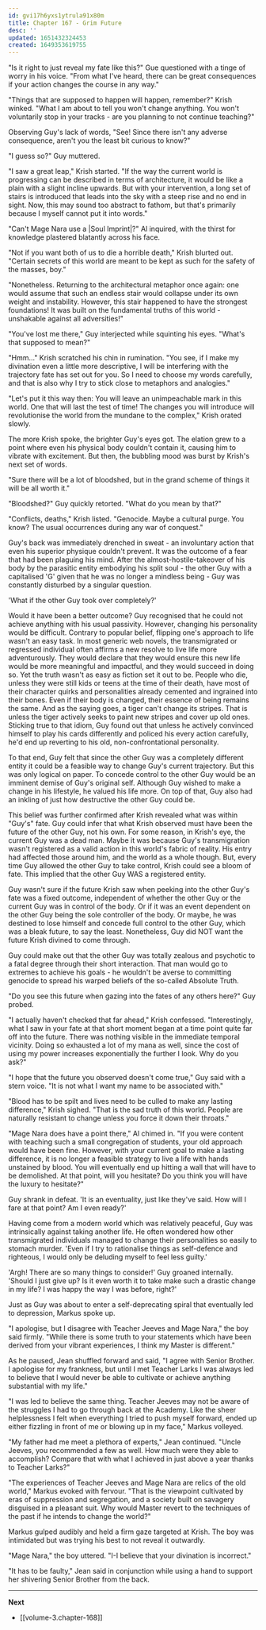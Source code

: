 ```yaml
---
id: gvi17h6yxs1ytrula91x80m
title: Chapter 167 - Grim Future
desc: ''
updated: 1651432324453
created: 1649353619755
---
```


"Is it right to just reveal my fate like this?" Gue questioned with a tinge of worry in his voice. "From what I've heard, there can be great consequences if your action changes the course in any way."

"Things that are supposed to happen will happen, remember?" Krish winked. "What I am about to tell you won't change anything. You won't voluntarily stop in your tracks - are you planning to not continue teaching?"

Observing Guy's lack of words, "See! Since there isn't any adverse consequence, aren't you the least bit curious to know?"

"I guess so?" Guy muttered.

"I saw a great leap," Krish started. "If the way the current world is progressing can be described in terms of architecture, it would be like a plain with a slight incline upwards. But with your intervention, a long set of stairs is introduced that leads into the sky with a steep rise and no end in sight. Now, this may sound too abstract to fathom, but that's primarily because I myself cannot put it into words."

"Can't Mage Nara use a |Soul Imprint|?" Al inquired, with the thirst for knowledge plastered blatantly across his face.

"Not if you want both of us to die a horrible death," Krish blurted out. "Certain secrets of this world are meant to be kept as such for the safety of the masses, boy."

"Nonetheless. Returning to the architectural metaphor once again: one would assume that such an endless stair would collapse under its own weight and instability. However, this stair happened to have the strongest foundations! It was built on the fundamental truths of this world - unshakable against all adversities!"

"You've lost me there," Guy interjected while squinting his eyes. "What's that supposed to mean?"

"Hmm..." Krish scratched his chin in rumination. "You see, if I make my divination even a little more descriptive, I will be interfering with the trajectory fate has set out for you. So I need to choose my words carefully, and that is also why I try to stick close to metaphors and analogies."

"Let's put it this way then: You will leave an unimpeachable mark in this world. One that will last the test of time! The changes you will introduce will revolutionise the world from the mundane to the complex," Krish orated slowly.

The more Krish spoke, the brighter Guy's eyes got. The elation grew to a point where even his physical body couldn't contain it, causing him to vibrate with excitement. But then, the bubbling mood was burst by Krish's next set of words.

"Sure there will be a lot of bloodshed, but in the grand scheme of things it will be all worth it."

"Bloodshed?" Guy quickly retorted. "What do you mean by that?"

"Conflicts, deaths," Krish listed. "Genocide. Maybe a cultural purge. You know? The usual occurrences during any war of conquest."

Guy's back was immediately drenched in sweat - an involuntary action that even his superior physique couldn't prevent. It was the outcome of a fear that had been plaguing his mind. After the almost-hostile-takeover of his body by the parasitic entity embodying his split soul - the other Guy with a capitalised 'G' given that he was no longer a mindless being - Guy was constantly disturbed by a singular question.

'What if the other Guy took over completely?'

Would it have been a better outcome? Guy recognised that he could not achieve anything with his usual passivity. However, changing his personality would be difficult. Contrary to popular belief, flipping one's approach to life wasn't an easy task. In most generic web novels, the transmigrated or regressed individual often affirms a new resolve to live life more adventurously. They would declare that they would ensure this new life would be more meaningful and impactful, and they would succeed in doing so. Yet the truth wasn't as easy as fiction set it out to be. People who die, unless they were still kids or teens at the time of their death, have most of their character quirks and personalities already cemented and ingrained into their bones. Even if their body is changed, their essence of being remains the same. And as the saying goes, a tiger can't change its stripes. That is unless the tiger actively seeks to paint new stripes and cover up old ones. Sticking true to that idiom, Guy found out that unless he actively convinced himself to play his cards differently and policed his every action carefully, he'd end up reverting to his old, non-confrontational personality.

To that end, Guy felt that since the other Guy was a completely different entity it could be a feasible way to change Guy's current trajectory. But this was only logical on paper. To concede control to the other Guy would be an imminent demise of Guy's original self. Although Guy wished to make a change in his lifestyle, he valued his life more. On top of that, Guy also had an inkling of just how destructive the other Guy could be.

This belief was further confirmed after Krish revealed what was within "Guy's" fate. Guy could infer that what Krish observed must have been the future of the other Guy, not his own. For some reason, in Krish's eye, the current Guy was a dead man. Maybe it was because Guy's transmigration wasn't registered as a valid action in this world's fabric of reality. His entry had affected those around him, and the world as a whole though. But, every time Guy allowed the other Guy to take control, Krish could see a bloom of fate. This implied that the other Guy WAS a registered entity.

Guy wasn't sure if the future Krish saw when peeking into the other Guy's fate was a fixed outcome, independent of whether the other Guy or the current Guy was in control of the body. Or if it was an event dependent on the other Guy being the sole controller of the body. Or maybe, he was destined to lose himself and concede full control to the other Guy, which was a bleak future, to say the least. Nonetheless, Guy did NOT want the future Krish divined to come through.

Guy could make out that the other Guy was totally zealous and psychotic to a fatal degree through their short interaction. That man would go to extremes to achieve his goals - he wouldn't be averse to committing genocide to spread his warped beliefs of the so-called Absolute Truth.

"Do you see this future when gazing into the fates of any others here?" Guy probed.

"I actually haven't checked that far ahead," Krish confessed. "Interestingly, what I saw in your fate at that short moment began at a time point quite far off into the future. There was nothing visible in the immediate temporal vicinity. Doing so exhausted a lot of my mana as well, since the cost of using my power increases exponentially the further I look. Why do you ask?"

"I hope that the future you observed doesn't come true," Guy said with a stern voice. "It is not what I want my name to be associated with."

"Blood has to be spilt and lives need to be culled to make any lasting difference," Krish sighed. "That is the sad truth of this world. People are naturally resistant to change unless you force it down their throats."

"Mage Nara does have a point there," Al chimed in. "If you were content with teaching such a small congregation of students, your old approach would have been fine. However, with your current goal to make a lasting difference, it is no longer a feasible strategy to live a life with hands unstained by blood. You will eventually end up hitting a wall that will have to be demolished. At that point, will you hesitate? Do you think you will have the luxury to hesitate?"

Guy shrank in defeat. 'It is an eventuality, just like they've said. How will I fare at that point? Am I even ready?'

Having come from a modern world which was relatively peaceful, Guy was intrinsically against taking another life. He often wondered how other transmigrated individuals managed to change their personalities so easily to stomach murder. 'Even if I try to rationalise things as self-defence and righteous, I would only be deluding myself to feel less guilty.'

'Argh! There are so many things to consider!' Guy groaned internally. 'Should I just give up? Is it even worth it to take make such a drastic change in my life? I was happy the way I was before, right?'

Just as Guy was about to enter a self-deprecating spiral that eventually led to depression, Markus spoke up.

"I apologise, but I disagree with Teacher Jeeves and Mage Nara," the boy said firmly. "While there is some truth to your statements which have been derived from your vibrant experiences, I think my Master is different."

As he paused, Jean shuffled forward and said, "I agree with Senior Brother. I apologise for my frankness, but until I met Teacher Larks I was always led to believe that I would never be able to cultivate or achieve anything substantial with my life."

"I was led to believe the same thing. Teacher Jeeves may not be aware of the struggles I had to go through back at the Academy. Like the sheer helplessness I felt when everything I tried to push myself forward, ended up either fizzling in front of me or blowing up in my face," Markus volleyed.

"My father had me meet a plethora of experts," Jean continued. "Uncle Jeeves, you recommended a few as well. How much were they able to accomplish? Compare that with what I achieved in just above a year thanks to Teacher Larks?"

"The experiences of Teacher Jeeves and Mage Nara are relics of the old world," Markus evoked with fervour. "That is the viewpoint cultivated by eras of suppression and segregation, and a society built on savagery disguised in a pleasant suit. Why would Master revert to the techniques of the past if he intends to change the world?"

Markus gulped audibly and held a firm gaze targeted at Krish. The boy was intimidated but was trying his best to not reveal it outwardly.

"Mage Nara," the boy uttered. "I-I believe that your divination is incorrect."

"It has to be faulty," Jean said in conjunction while using a hand to support her shivering Senior Brother from the back.

____

**Next**
* [[volume-3.chapter-168]]